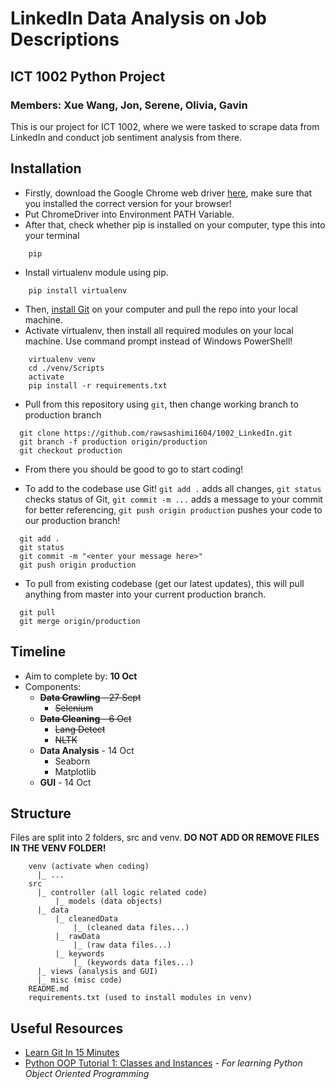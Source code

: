 # LinkedIn Data Analysis on Job Descriptions

## ICT 1002 Python Project

### Members: Xue Wang, Jon, Serene, Olivia, Gavin

This is our project for ICT 1002, where we were tasked to scrape data from LinkedIn and conduct job sentiment analysis from there.

## Installation

- Firstly, download the Google Chrome web driver [here](https://chromedriver.chromium.org/downloads), make sure that you installed the correct version for your browser!
- Put ChromeDriver into Environment PATH Variable.
- After that, check whether pip is installed on your computer, type this into your terminal

```
    pip
```

- Install virtualenv module using pip.

```
    pip install virtualenv
```

- Then, [install Git](https://git-scm.com/download/win) on your computer and pull the repo into your local machine.
- Activate virtualenv, then install all required modules on your local machine. Use command prompt instead of Windows PowerShell!

```
    virtualenv venv
    cd ./venv/Scripts
    activate
    pip install -r requirements.txt
```

- Pull from this repository using `git`, then change working branch to production branch

```
  git clone https://github.com/rawsashimi1604/1002_LinkedIn.git
  git branch -f production origin/production
  git checkout production
```

- From there you should be good to go to start coding!

- To add to the codebase use Git! `git add .` adds all changes, `git status` checks status of Git, `git commit -m ...` adds a message to your commit for better referencing, `git push origin production` pushes your code to our production branch!

```
  git add .
  git status
  git commit -m "<enter your message here>"
  git push origin production
```

- To pull from existing codebase (get our latest updates), this will pull anything from master into your current production branch.

```
  git pull
  git merge origin/production
```

## Timeline

- Aim to complete by: **10 Oct**
- Components:
  - ~~**Data Crawling** - 27 Sept~~
    - ~~Selenium~~
  - ~~**Data Cleaning** - 6 Oct~~
    - ~~Lang Detect~~
    - ~~NLTK~~
  - **Data Analysis** - 14 Oct
    - Seaborn
    - Matplotlib
  - **GUI** - 14 Oct

## Structure

Files are split into 2 folders, src and venv. **DO NOT ADD OR REMOVE FILES IN THE VENV FOLDER!**

```
    venv (activate when coding)
      |_ ...
    src
      |_ controller (all logic related code)
          |_ models (data objects)
      |_ data
          |_ cleanedData
              |_ (cleaned data files...)
          |_ rawData
              |_ (raw data files...)
          |_ keywords
              |_ (keywords data files...)
      |_ views (analysis and GUI)
      |_ misc (misc code)
    README.md
    requirements.txt (used to install modules in venv)
```

## Useful Resources

- [Learn Git In 15 Minutes](https://www.youtube.com/watch?v=USjZcfj8yxE&ab_channel=ColtSteele)
- [Python OOP Tutorial 1: Classes and Instances](https://www.youtube.com/watch?v=ZDa-Z5JzLYM&t=5s&ab_channel=CoreySchafer) _- For learning Python Object Oriented Programming_
